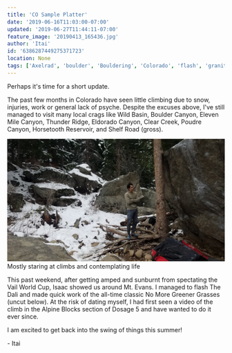 ```yaml
---
title: 'CO Sample Platter'
date: '2019-06-16T11:03:00-07:00'
updated: '2019-06-27T11:44:11-07:00'
feature_image: '20190413_165436.jpg'
author: 'Itai'
id: '6386287449275371723'
location: None
tags: ['Axelrad', 'boulder', 'Bouldering', 'Colorado', 'flash', 'granite', 'v12', 'wild']
---
```

Perhaps it's time for a short update.

The past few months in Colorado have seen little climbing due to snow, injuries, work or general lack of psyche. Despite the excuses above, I've still managed to visit many local crags like Wild Basin, Boulder Canyon, Eleven Mile Canyon, Thunder Ridge, Eldorado Canyon, Clear Creek, Poudre Canyon, Horsetooth Reservoir, and Shelf Road (gross).

![image alt](/images/20190413_165436.jpg)Mostly staring at climbs and contemplating life

This past weekend, after getting amped and sunburnt from spectating the Vail World Cup, Isaac showed us around Mt. Evans. I managed to flash The Dali and made quick work of the all-time classic No More Greener Grasses (uncut below). At the risk of dating myself, I had first seen a video of the climb in the Alpine Blocks section of Dosage 5 and have wanted to do it ever since.

I am excited to get back into the swing of things this summer!

\- Itai
